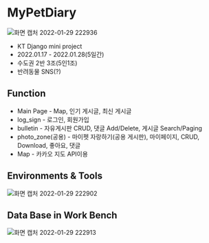 # MyPetDiary
![화면 캡처 2022-01-29 222936](https://user-images.githubusercontent.com/90138160/151663057-43c0b1ac-004a-4f8c-a8d5-96459f184bff.png)

  - KT Django mini project
  - 2022.01.17 - 2022.01.28(5일간)
  - 수도권 2반 3조(5인1조)
  - 반려동물 SNS(?)

## Function
  - Main Page - Map, 인기 게시글, 최신 게시글
  - log_sign - 로그인, 회원가입
  - bulletin - 자유게시판 CRUD, 댓글 Add/Delete, 게시글 Search/Paging
  - photo_zone(공용) - 마이펫 자랑하기(공용 게시판), 마이페이지, CRUD, Download, 좋아요, 댓글
  - Map - 카카오 지도 API이용

## Environments & Tools
![화면 캡처 2022-01-29 222902](https://user-images.githubusercontent.com/90138160/151663036-68c2e73e-b2b1-43e0-8600-01dcf993fa08.png)



## Data Base in Work Bench
![화면 캡처 2022-01-29 222913](https://user-images.githubusercontent.com/90138160/151662922-28d59e00-d2eb-4078-b748-082eaab21199.png)
